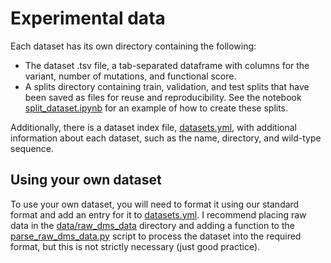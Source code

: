 # Experimental data

Each dataset has its own directory containing the following:
- The dataset .tsv file, a tab-separated dataframe with columns for the variant, number of mutations, and functional score. 
- A splits directory containing train, validation, and test splits that have been saved as files for reuse and reproducibility. See the notebook [split_dataset.ipynb](../notebooks/split_dataset.ipynb) for an example of how to create these splits.

Additionally, there is a dataset index file, [datasets.yml](datasets.yml), with additional information about each dataset, such as the name, directory, and wild-type sequence.

## Using your own dataset

To use your own dataset, you will need to format it using our standard format and add an entry for it to [datasets.yml](datasets.yml).
I recommend placing raw data in the [data/raw_dms_data](../raw_dms_data) directory and adding a function to the [parse_raw_dms_data.py](../code/parse_raw_dms_data.py) script to process the dataset into the required format, but this is not strictly necessary (just good practice).

